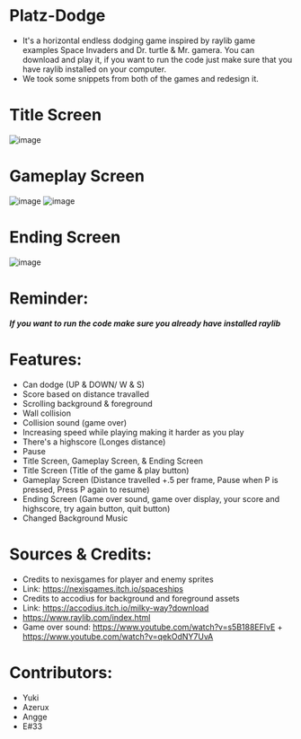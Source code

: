 # Platz-Dodge

- It's a horizontal endless dodging game inspired by raylib game examples Space Invaders and Dr. turtle & Mr. gamera. You can download and play it, if you want to run the code just make sure that you have raylib installed on your computer.
- We took some snippets from both of the games and redesign it.

# Title Screen
![image](https://user-images.githubusercontent.com/89834374/144072339-29de3ae6-fd0d-4e21-b777-eaaeebc41034.png)

# Gameplay Screen
![image](https://user-images.githubusercontent.com/89834374/143984487-a97e23b1-96c6-41da-9c71-78dd8e46c66a.png)
![image](https://user-images.githubusercontent.com/89834374/143984525-95df38ee-9791-480f-95d6-2cb5888f3650.png)

# Ending Screen
![image](https://user-images.githubusercontent.com/89834374/144072406-745f8c4c-1871-4140-919d-57b738637052.png)

# Reminder: 
_**If you want to run the code make sure you already have installed raylib**_

# Features:
- Can dodge (UP & DOWN/ W & S)
- Score based on distance travalled
- Scrolling background & foreground
- Wall collision
- Collision sound (game over)
- Increasing speed while playing making it harder as you play
- There's a highscore (Longes distance)
- Pause
- Title Screen, Gameplay Screen, & Ending Screen
- Title Screen (Title of the game & play button)
- Gameplay Screen (Distance travelled +.5 per frame, Pause when P is pressed, Press P again to resume)
- Ending Screen (Game over sound, game over display, your score and highscore, try again button, quit button)
- Changed Background Music

# Sources & Credits: 
- Credits to nexisgames for player and enemy sprites 
- Link: https://nexisgames.itch.io/spaceships
- Credits to accodius for background and foreground assets
- Link: https://accodius.itch.io/milky-way?download
- https://www.raylib.com/index.html
- Game over sound: https://www.youtube.com/watch?v=s5B188EFlvE + https://www.youtube.com/watch?v=qekOdNY7UvA

# Contributors:
- Yuki
- Azerux
- Angge
- E#33
